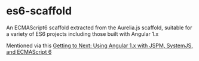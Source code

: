 # es6-scaffold
An ECMAScript6 scaffold extracted from the Aurelia.js scaffold, suitable for a variety of ES6 projects including those built with Angular 1.x

Mentioned via this [Getting to Next: Using Angular 1.x with JSPM, SystemJS, and ECMAScript 6](https://medium.com/@morrissinger/getting-to-next-using-angular-1-x-with-jspm-systemjs-and-ecmascript-6-aad51fb9299c)
